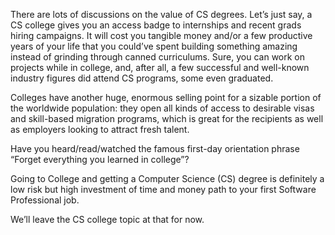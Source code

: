 
There are lots of discussions on the value of CS degrees. Let’s just say, a CS college gives you an access badge to internships and recent grads hiring campaigns. It will cost you tangible money and/or a few productive years of your life that you could’ve spent building something amazing instead of grinding through canned curriculums. Sure, you can work on projects while in college, and, after all, a few successful and well-known industry figures did attend CS programs, some even graduated.

Colleges have another huge, enormous selling point for a sizable portion of the worldwide population: they open all kinds of access to desirable visas and skill-based migration programs, which is great for the recipients as well as employers looking to attract fresh talent.

Have you heard/read/watched the famous first-day orientation phrase “Forget everything you learned in college”?

Going to College and getting a Computer Science (CS) degree is definitely a low risk but high investment of time and money path to your first Software Professional job.

We’ll leave the CS college topic at that for now.
